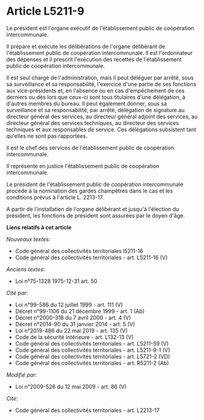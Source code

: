 # Article L5211-9

Le président est l'organe exécutif de l'établissement public de coopération intercommunale. 

Il prépare et exécute les délibérations de l'organe délibérant de l'établissement public de coopération intercommunale. Il
est l'ordonnateur des dépenses et il prescrit l'exécution des recettes de l'établissement public de coopération
intercommunale. 

Il est seul chargé de l'administration, mais il peut déléguer par arrêté, sous sa surveillance et sa responsabilité,
l'exercice d'une partie de ses fonctions aux vice-présidents et, en l'absence ou en cas d'empêchement de ces derniers ou dès
lors que ceux-ci sont tous titulaires d'une délégation, à d'autres membres du bureau. Il peut également donner, sous sa
surveillance et sa responsabilité, par arrêté, délégation de signature au directeur général des services, au directeur
général adjoint des services, au directeur général des services techniques, au directeur des services techniques et aux
responsables de service. Ces délégations subsistent tant qu'elles ne sont pas rapportées. 

Il est le chef des services de l'établissement public de coopération intercommunale. 

Il représente en justice l'établissement public de coopération intercommunale. 

Le président de l'établissement public de coopération intercommunale procède à la nomination des gardes champêtres dans le
cas et les conditions prévus à l'article L. 2213-17.

A partir de l'installation de l'organe délibérant et jusqu'à l'élection du président, les fonctions de président sont
assurées par le doyen d'âge.

**Liens relatifs à cet article**

_Nouveaux textes_:

  - Code général des collectivités territoriales l5211-16
  - Code général des collectivités territoriales - art. L5211-16 (V)

_Anciens textes_:

  - Loi n°75-1328 1975-12-31 art. 50

_Cité par_:

  - Loi n°99-586 du 12 juillet 1999 - art. 111 (V)
  - Décret n°99-1106 du 21 décembre 1999 - art. 1 (Ab)
  - Décret n°2000-318 du 7 avril 2000 - art. 4 (V)
  - Décret n°2014-90 du 31 janvier 2014 - art. 5 (V)
  - Loi n°2019-486 du 22 mai 2019 - art. 135 (V)
  - Code de la sécurité intérieure - art. L132-13 (V)
  - Code général des collectivités territoriales - art. L5211-59 (V)
  - Code général des collectivités territoriales - art. L5211-9-1 (V)
  - Code général des collectivités territoriales - art. L5721-2 (VD)
  - Code général des collectivités territoriales - art. R5211-2 (Ab)

_Modifié par_:

  - Loi n°2009-526 du 12 mai 2009 - art. 86 (V)

_Cite_:

  - Code général des collectivités territoriales - art. L2213-17
